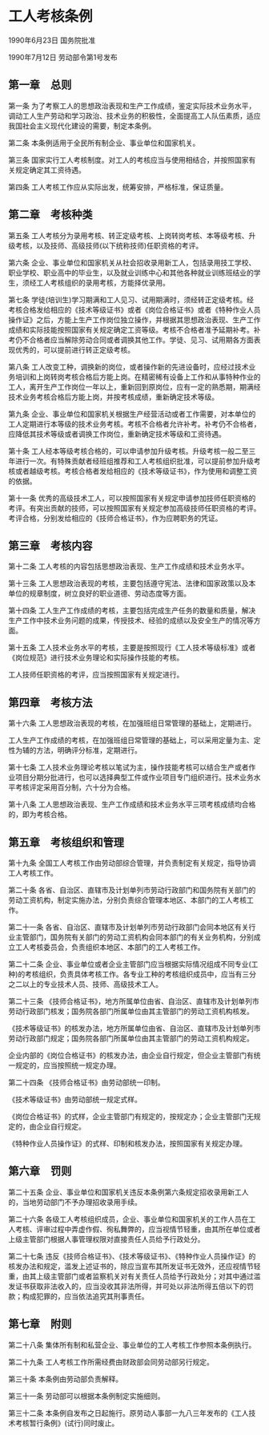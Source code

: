# 工人考核条例

1990年6月23日 国务院批准

1990年7月12日 劳动部令第1号发布

<!-- INFO END -->

## 第一章　总则

第一条 为了考察工人的思想政治表现和生产工作成绩，鉴定实际技术业务水平，调动工人生产劳动和学习政治、技术业务的积极性，全面提高工人队伍素质，适应我国社会主义现代化建设的需要，制定本条例。

第二条 本条例适用于全民所有制企业、事业单位和国家机关。

第三条 国家实行工人考核制度。对工人的考核应当与使用相结合，并按照国家有关规定确定其工资待遇。

第四条 工人考核工作应从实际出发，统筹安排，严格标准，保证质量。

## 第二章　考核种类

第五条 工人考核分为录用考核、转正定级考核、上岗转岗考核、本等级考核、升级考核，以及技师、高级技师(以下统称技师)任职资格的考评。

第六条 企业、事业单位和国家机关从社会招收录用新工人，包括录用技工学校、职业学校、职业高中的毕业生，以及就业训练中心和其他各种就业训练班结业的学生，须经工人考核组织的录用考核，方能择优录用。

第七条 学徒(培训生)学习期满和工人见习、试用期满时，须经转正定级考核。经考核合格发给相应的《技术等级证书》或者《岗位合格证书》或者《特种作业人员操作证》之后，方能上生产工作岗位独立操作，并根据其思想政治表现、生产工作成绩和实际技能按照国家有关规定确定工资等级。考核不合格者准予延期补考。补考仍不合格者应当解除劳动合同或者调换其他工作。学徒、见习、试用期各方面表现优秀的，可以提前进行转正定级考核。

第八条 工人改变工种，调换新的岗位，或者操作新的先进设备时，应经过技术业务培训和上岗转岗考核合格后方能上岗。在精密稀有设备上工作和从事特种作业的工人，离开生产工作岗位一年以上，重新回到原岗位，应有一定的熟悉期，期满经技术业务考核合格后方能上岗，并按考核成绩，重新确定技术等级。

第九条 企业、事业单位和国家机关根据生产经营活动或者工作需要，对本单位的工人定期进行本等级的技术业务考核。考核不合格者允许补考。补考仍不合格者，应降低其技术等级或者调换工作岗位，重新确定技术等级和工资待遇。

第十条 工人经本等级考核合格的，可以申请参加升级考核。升级考核一般二至三年进行一次。有特殊贡献者经班组推荐和工人考核组织批准，可以提前参加升级考核或者越级考核。考核合格者发给相应的《技术等级证书》，作为使用和调整工资的依据。

第十一条 优秀的高级技术工人，可以按照国家有关规定申请参加技师任职资格的考评。有突出贡献的技师，可以按照国家有关规定参加高级技师任职资格的考评。考评合格，分别发给相应的《技师合格证书》，作为应聘职务的凭证。

## 第三章　考核内容

第十二条 工人考核的内容包括思想政治表现、生产工作成绩和技术业务水平。

第十三条 工人思想政治表现的考核，主要包括遵守宪法、法律和国家政策以及本单位的规章制度，树立良好的职业道德、劳动态度等方面。

第十四条 工人生产工作成绩的考核，主要包括完成生产任务的数量和质量，解决生产工作中技术业务问题的成果，传授技术、经验的成绩以及安全生产的情况等方面。

第十五条 工人技术业务水平的考核，主要是按照现行《工人技术等级标准》或者《岗位规范》进行技术业务理论和实际操作技能的考核。

工人技师任职资格的考评，应当按照国家有关规定进行。

## 第四章　考核方法

第十六条 工人思想政治表现的考核，在加强班组日常管理的基础上，定期进行。

工人生产工作成绩的考核，在加强班组日常管理的基础上，可以采用定量为主、定性为辅的方法，明确评分标准，定期进行。

第十七条 工人技术业务理论考核以笔试为主，操作技能考核可以结合生产或者作业项目分期分批进行，也可以选择典型工件或作业项目专门组织进行。技术业务水平考核评定采用百分制，六十分为合格。

第十八条 工人思想政治表现、生产工作成绩和技术业务水平三项考核成绩均合格的，即为考核合格。

## 第五章　考核组织和管理

第十九条 全国工人考核工作由劳动部综合管理，并负责制定有关规定，指导协调工人考核工作。

第二十条 各省、自治区、直辖市及计划单列市劳动行政部门和国务院有关部门的劳动工资机构，制定实施办法，分别负责综合管理本地区、本部门的工人考核工作。

第二十一条 各省、自治区、直辖市及计划单列市劳动行政部门会同本地区有关行业主管部门，国务院有关部门的劳动工资机构会同本部门的有关业务机构，分别成立工人考核委员会，负责组织本地区、本部门的工人考核工作。

第二十二条 企业、事业单位或者企业主管部门应当根据实际情况组成不同专业(工种)的考核组织，负责具体考核工作。各专业工种的考核组织成员中，应当有三分之二以上的专业技术人员、技师、高级技术工人。

第二十三条 《技师合格证书》，地方所属单位由省、自治区、直辖市及计划单列市劳动行政部门核发；国务院各部门所属单位由其主管部门的劳动工资机构核发。

《技术等级证书》的核发办法，地方所属单位由省、自治区、直辖市及计划单列市劳动行政部门规定；国务院各部门所属单位由其主管部门的劳动工资机构规定。

企业内部的《岗位合格证书》的核发办法，由企业自行规定，但企业主管部门有统一规定的，应当按照统一规定办理。

第二十四条 《技师合格证书》由劳动部统一印制。

《技术等级证书》由劳动部统一规定式样。

《岗位合格证书》的式样，企业主管部门有规定的，按规定办；企业主管部门无规定的，由企业自行规定。

《特种作业人员操作证》的式样、印制和核发办法，按照国家有关规定办理。

## 第六章　罚则

第二十五条 企业、事业单位和国家机关违反本条例第六条规定招收录用新工人的，当地劳动部门不予办理招收录用手续。

第二十六条 各级工人考核组织成员，企业、事业单位和国家机关的工作人员在工人考核、评审过程中弄虚作假、徇私舞弊的，应当视情节轻重，由其所在单位或者上级主管部门根据人事管理权限对直接责任人员给予行政处分。

第二十七条 违反《技师合格证书》、《技术等级证书》、《特种作业人员操作证》的核发办法和规定，滥发上述证书的，除应当宣布其所发证书无效外，还应视情节轻重，由其上级主管部门或者监察机关对有关责任人员给予行政处分；对其中通过滥发证书获取非法收入的，应当没收其非法所得，并可处以非法所得五倍以下的罚款；构成犯罪的，应当依法追究其刑事责任。

## 第七章　附则

第二十八条 集体所有制和私营企业、事业单位的工人考核工作参照本条例执行。

第二十九条 工人考核工作所需经费由财政部会同劳动部另行规定。

第三十条 本条例由劳动部负责解释。

第三十一条 劳动部可以根据本条例制定实施细则。

第三十二条 本条例自发布之日起施行。原劳动人事部一九八三年发布的《工人技术考核暂行条例》(试行)同时废止。

